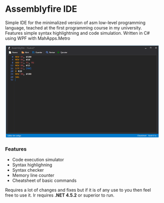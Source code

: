 # Assemblyfire IDE
Simple IDE for the minimalized version of asm low-level programming language, teached at the first programming course in my university. Features simple syntax highlightning and code simulation. Written in C# using WPF with MahApps.Metro

![Alt text](https://raw.githubusercontent.com/rjerez1992/assemblyfire/master/other/picture.png)

### Features ###

* Code execution simulator
* Syntax highlighning
* Syntax checker
* Memory line counter
* Cheatsheet of basic commands

Requires a lot of changes and fixes but if it is of any use to you then feel free to use it.
Ir requires **.NET 4.5.2** or superior to run.
